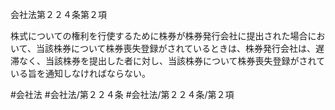 会社法第２２４条第２項

株式についての権利を行使するために株券が株券発行会社に提出された場合において、当該株券について株券喪失登録がされているときは、株券発行会社は、遅滞なく、当該株券を提出した者に対し、当該株券について株券喪失登録がされている旨を通知しなければならない。

#会社法
#会社法/第２２４条
#会社法/第２２４条/第２項
